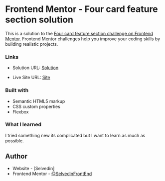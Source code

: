 # Frontend Mentor - Four card feature section solution

This is a solution to the [Four card feature section challenge on Frontend Mentor](https://www.frontendmentor.io/challenges/four-card-feature-section-weK1eFYK). Frontend Mentor challenges help you improve your coding skills by building realistic projects. 

### Links

- Solution URL: [Solution](https://www.frontendmentor.io/challenges/four-card-feature-section-weK1eFYK/hub)

- Live Site URL: [Site](fourcardselvedin.netlify.app)

### Built with

- Semantic HTML5 markup
- CSS custom properties
- Flexbox

### What I learned

I tried something new its complicated but I want to learn as much as possible.

## Author

- Website - [Selvedin]
- Frontend Mentor - [@SelvedinFrontEnd](https://www.frontendmentor.io/profile/SelvedinFrontEnd)
